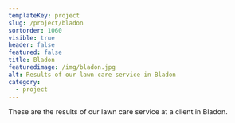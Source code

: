 ```yaml
---
templateKey: project
slug: /project/bladon
sortorder: 1060
visible: true
header: false
featured: false
title: Bladon
featuredimage: /img/bladon.jpg
alt: Results of our lawn care service in Bladon
category:
  - project
---
```


These are the results of our lawn care service at a client in Bladon.
